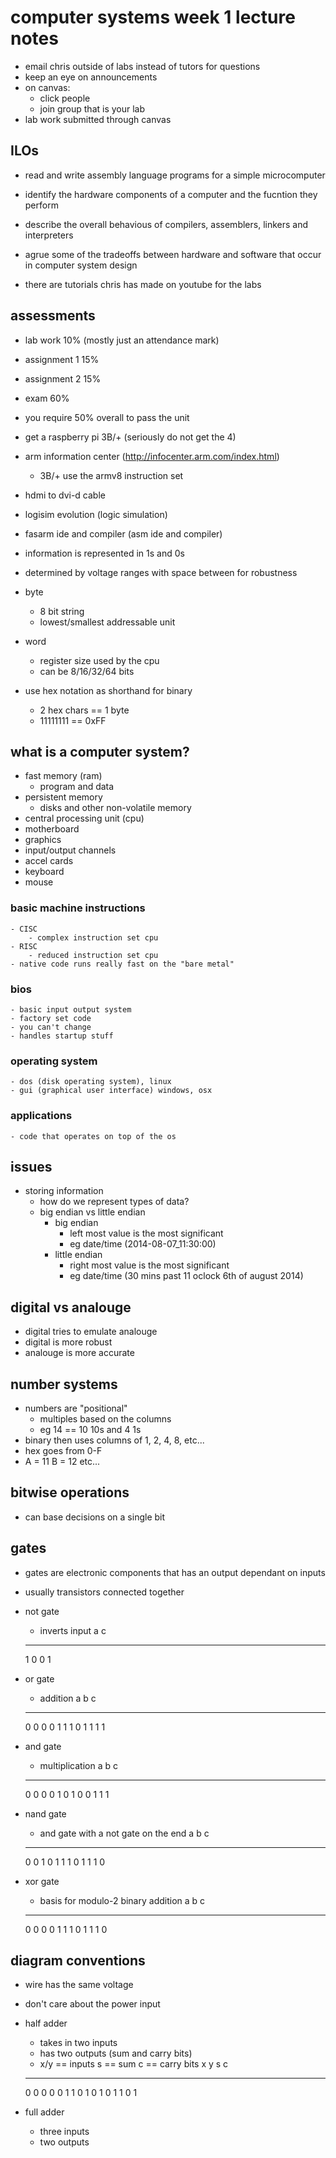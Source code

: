 # computer systems week 1 lecture notes

- email chris outside of labs instead of tutors for questions
- keep an eye on announcements
- on canvas:
    - click people
    - join group that is your lab
- lab work submitted through canvas

## ILOs
- read and write assembly language programs for a simple microcomputer
- identify the hardware components of a computer and the fucntion they perform
- describe the overall behavious of compilers, assemblers, linkers and interpreters
- agrue some of the tradeoffs between hardware and software that occur in computer system design

- there are tutorials chris has made on youtube for the labs

## assessments
- lab work 10% (mostly just an attendance mark)
- assignment 1 15%
- assignment 2 15%
- exam 60%
- you require 50% overall to pass the unit

- get a raspberry pi 3B/+ (seriously do not get the 4)
- arm information center (http://infocenter.arm.com/index.html)
    - 3B/+ use the armv8 instruction set
- hdmi to dvi-d cable
- logisim evolution (logic simulation)
- fasarm ide and compiler (asm ide and compiler)

- information is represented in 1s and 0s
- determined by voltage ranges with space between for robustness
- byte
    - 8 bit string
    - lowest/smallest addressable unit
- word
    - register size used by the cpu
    - can be 8/16/32/64 bits
- use hex notation as shorthand for binary
    - 2 hex chars == 1 byte
    - 11111111 == 0xFF

## what is a computer system?
- fast memory (ram)
    - program and data
- persistent memory
    - disks and other non-volatile memory
- central processing unit (cpu)
- motherboard
- graphics
- input/output channels
- accel cards
- keyboard
- mouse

### basic machine instructions
    - CISC
        - complex instruction set cpu
    - RISC
        - reduced instruction set cpu
    - native code runs really fast on the "bare metal"
### bios
    - basic input output system
    - factory set code
    - you can't change
    - handles startup stuff
### operating system
    - dos (disk operating system), linux
    - gui (graphical user interface) windows, osx
### applications
    - code that operates on top of the os

## issues
- storing information
    - how do we represent types of data?
    - big endian vs little endian
        - big endian
            - left most value is the most significant
            - eg date/time (2014-08-07_11:30:00)
        - little endian
            - right most value is the most significant
            - eg date/time (30 mins past 11 oclock 6th of august 2014)

## digital vs analouge
- digital tries to emulate analouge
- digital is more robust
- analouge is more accurate

## number systems
- numbers are "positional"
    - multiples based on the columns
    - eg 14 == 10 10s and 4 1s
- binary then uses columns of 1, 2, 4, 8, etc...
- hex goes from 0-F
- A = 11 B = 12 etc...


## bitwise operations
- can base decisions on a single bit

## gates
- gates are electronic components that has an output dependant on inputs
- usually transistors connected together

- not gate
    - inverts input
    a c
    ---
    1 0
    0 1

- or gate
    - addition
    a b c
    -----
    0 0 0
    0 1 1
    1 0 1
    1 1 1

- and gate
    - multiplication
    a b c
    -----
    0 0 0
    0 1 0
    1 0 0
    1 1 1

- nand gate
    - and gate with a not gate on the end
    a b c
    -----
    0 0 1
    0 1 1
    1 0 1
    1 1 0

- xor gate
    - basis for modulo-2 binary addition
    a b c
    -----
    0 0 0
    0 1 1
    1 0 1
    1 1 0

## diagram conventions
- wire has the same voltage
- don't care about the power input

- half adder
    - takes in two inputs
    - has two outputs (sum and carry bits)
    - x/y == inputs s == sum c == carry bits
    x y s c
    -------
    0 0 0 0
    0 1 1 0
    1 0 1 0
    1 1 0 1

- full adder
    - three inputs
    - two outputs
